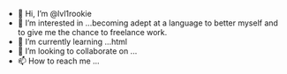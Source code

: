 - 👋 Hi, I’m @lvl1rookie
- 👀 I’m interested in ...becoming adept at a language to better myself and to give me the chance to freelance work.
- 🌱 I’m currently learning ...html
- 💞️ I’m looking to collaborate on ...
- 📫 How to reach me ...

<!---
lvl1rookie/lvl1rookie is a ✨ special ✨ repository because its `README.md` (this file) appears on your GitHub profile.
You can click the Preview link to take a look at your changes.
--->
